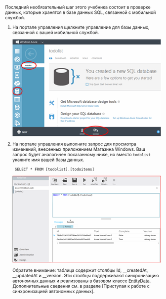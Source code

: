 
Последний необязательный шаг этого учебника состоит в проверке данных, которые хранятся в базе данных SQL, связанной с мобильной службой.

1. На портале управления щелкните управление для базы данных, связанной с вашей мобильной службой.

    ![Вход для управления базой данных SQL][Вход для управления базой данных SQL]

2. На портале управления выполните запрос для просмотра изменений, внесенных приложением Магазина Windows. Ваш запрос будет аналогичен показанному ниже, но вместо `todolist` укажите имя вашей базы данных.</p>

        SELECT * FROM [todolist].[todoitems]

    ![Запрос к базе данных SQL для получения хранящихся в ней элементов][Запрос к базе данных SQL для получения хранящихся в ней элементов]

    Обратите внимание: таблица содержит столбцы Id, __createdAt, __updatedAt и __version. Эти столбцы поддерживают синхронизацию автономных данных и реализованы в базовом классе [EntityData][EntityData]. Дополнительные сведения см. в разделе [Приступая к работе с синхронизацией автономных данных].


[Вход для управления базой данных SQL]: ./media/mobile-services-dotnet-backend-view-sql-data/manage-sql-azure-database.png
[Запрос к базе данных SQL для получения хранящихся в ней элементов]: ./media/mobile-services-dotnet-backend-view-sql-data/sql-azure-query.png
[EntityData]: http://msdn.microsoft.com/ru-ru/library/microsoft.windowsazure.mobile.service.entitydata.aspx
